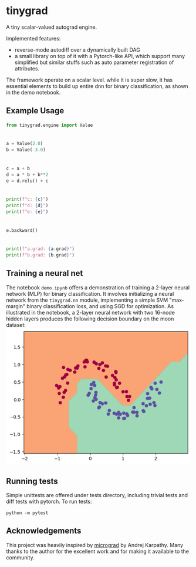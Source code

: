 # tinygrad
A tiny scalar-valued autograd engine.

Implemented features:
* reverse-mode autodiff over a dynamically built DAG
* a small library on top of it with a Pytorch-like API, which support many simplified but similar stuffs such as auto parameter registration of attributes.

The framework operate on a scalar level. while it is super slow, it has essential elements to build up entire dnn for binary classification, as shown in the demo notebook.

## Example Usage

```python
from tinygrad.engine import Value


a = Value(2.0)
b = Value(-3.0)


c = a + b
d = a * b + b**2
e = d.relu() + c


print(f"c: {c}")
print(f"d: {d}")
print(f"e: {e}")


e.backward()


print(f"a.grad: {a.grad}")
print(f"b.grad: {b.grad}")
```

## Training a neural net
The notebook `demo.ipynb` offers a demonstration of training a 2-layer neural network (MLP) for binary classification. It involves initializing a neural network from the `tinygrad.nn` module, implementing a simple SVM "max-margin" binary classification loss, and using SGD for optimization. As illustrated in the notebook, a 2-layer neural network with two 16-node hidden layers produces the following decision boundary on the moon dataset:
![](./image.png)

## Running tests
Simple unittests are offered under tests directory, including trivial tests and diff tests with pytorch. To run tests:
```shell
python -m pytest
```

## Acknowledgements

This project was heavily inspired by [micrograd](https://github.com/karpathy/micrograd) by Andrej Karpathy. Many thanks to the author for the excellent work and for making it available to the community.